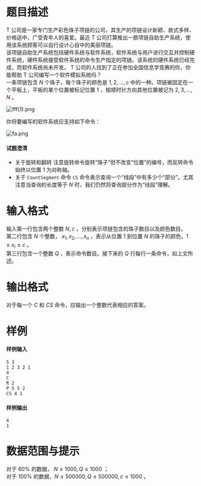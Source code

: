 
# 题目描述

 T 公司是一家专门生产彩色珠子项链的公司，其生产的项链设计新颖、款式多样、价格适中，广受青年人的喜爱。最近 T 公司打算推出一款项链自助生产系统，使用该系统顾客可以自行设计心目中的美丽项链。  
该项链自助生产系统包括硬件系统与软件系统，软件系统与用户进行交互并控制硬件系统，硬件系统接受软件系统的命令生产指定的项链。该系统的硬件系统已经完成，而软件系统尚未开发， T 公司的人找到了正在参加全国信息学竞赛的你，你能帮助 T 公司编写一个软件模拟系统吗？  
一条项链包含 $N$ 个珠子，每个珠子的颜色是 $1, 2, \dots , c$ 中的一种。项链被固定在一个平板上，平板的某个位置被标记位置 $1$ ，按顺时针方向其他位置被记为 $2,3, \dots ,N$ 。

![fff(1).png](https://i.loli.net/2018/02/12/5a81482d1a124.png)

你将要编写的软件系统应支持如下命令：

![fa.png](source/loj/2355/img/aHR0cHM6Ly9pLmxvbGkubmV0LzIwMTgvMDIvMTIvNWE4MTQ4MmQ0MTRmZS5wbmc=.png)

#### 试题澄清
 - 关于旋转和翻转
注意旋转命令旋转“珠子”但不改变“位置”的编号，而反转命令始终以位置 $1$ 为对称轴。
 - 关于 ```CountSegment``` 命令
 ```CS``` 命令表示查询一个“线段”中有多少个“部分”。尤其注意当查询的长度等于 $N$ 时，我们仍然将查询部分作为“线段”理解。



# 输入格式

输入第一行包含两个整数 $N, c$ ，分别表示项链包含的珠子数目以及颜色数目。       
第二行包含 $N$ 个整数， $x_1, x_2 , \dots , x_n$ ，表示从位置 $1$ 到位置 $N$ 的珠子的颜色，$1 \le x_i \le c$ 。         
第三行包含一个整数 $Q$ ，表示命令数目。接下来的 $Q$ 行每行一条命令，如上文所述。    

# 输出格式

对于每一个 $C$ 和 $CS$ 命令，应输出一个整数代表相应的答案。

# 样例

#### 样例输入
```plain
5 3
1 2 3 2 1
4
C
R 2
P 5 5 2
CS 4 1
```
#### 样例输出
```plain
4
1
```

# 数据范围与提示

对于 $60\%$ 的数据， $N \le 1000 , Q \le 1000$ ；     
对于 $100\%$ 的数据，$N \le 500000 , Q \le 500000 , c \le 1000$ 。

